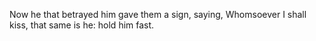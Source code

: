 Now he that betrayed him gave them a sign, saying, Whomsoever I shall kiss, that same is he: hold him fast.
